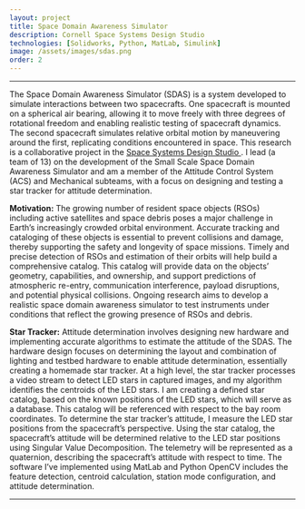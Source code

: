 ```yaml
---
layout: project
title: Space Domain Awareness Simulator
description: Cornell Space Systems Design Studio
technologies: [Solidworks, Python, MatLab, Simulink]
image: /assets/images/sdas.png
order: 2
---
```

---
The Space Domain Awareness Simulator (SDAS) is a system developed to simulate interactions between two spacecrafts. One spacecraft is mounted on a spherical air bearing, allowing it to move freely with three degrees of rotational freedom and enabling realistic testing of spacecraft dynamics. The second spacecraft simulates relative orbital motion by maneuvering around the first, replicating conditions encountered in space. This research is a collaborative project in the <a href="https://www.spacecraftresearch.com/" class="no-underline-link"> Space Systems Design Studio </a>. I lead (a team of 13) on the development of the Small Scale Space Domain Awareness Simulator and am a member of the Attitude Control System (ACS) and Mechanical subteams, with a focus on designing and testing a star tracker for attitude determination.

**Motivation:** The growing number of resident space objects (RSOs) including active satellites and space debris poses a major challenge in Earth’s increasingly crowded orbital environment. Accurate tracking and cataloging of these objects is essential to prevent collisions and damage, thereby supporting the safety and longevity of space missions. Timely and precise detection of RSOs and estimation of their orbits will help build a comprehensive catalog. This catalog will provide data on the objects’ geometry, capabilities, and ownership, and support predictions of atmospheric re-entry, communication interference, payload disruptions, and potential physical collisions. Ongoing research aims to develop a realistic space domain awareness simulator to test instruments under conditions that reflect the growing presence of RSOs and debris.

**Star Tracker:** Attitude determination involves designing new hardware and implementing accurate algorithms to estimate the attitude of the SDAS. The hardware design focuses on determining the layout and combination of lighting and testbed hardware to enable attitude determination, essentially creating a homemade star tracker. At a high level, the star tracker processes a video stream to detect LED stars in captured images, and my algorithm identifies the centroids of the LED stars. I am creating a defined star catalog, based on the known positions of the LED stars, which will serve as a database. This catalog will be referenced with respect to the bay room coordinates. To determine the star tracker’s attitude, I measure the LED star positions from the spacecraft’s perspective. Using the star catalog, the spacecraft’s attitude will be determined relative to the LED star positions using Singular Value Decomposition. The telemetry will be represented as a quaternion, describing the spacecraft’s attitude with respect to time. The software I’ve implemented using MatLab and Python OpenCV includes the feature detection, centroid calculation, station mode configuration, and attitude determination.

---



